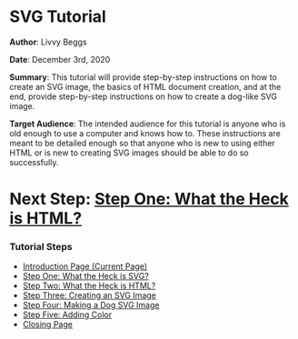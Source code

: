 # SVG Tutorial

**Author**: Livvy Beggs

**Date**: December 3rd, 2020


**Summary**: This tutorial will provide step-by-step instructions on how to create an SVG image, the basics of HTML document creation, and at the end, provide step-by-step instructions on how to create a dog-like SVG image.


**Target Audience**: The intended audience for this tutorial is anyone who is old enough to use a computer and knows how to. These instructions are meant to be detailed enough so that anyone who is new to using either HTML or is new to creating SVG images should be able to do so successfully.

# Next Step: [Step One: What the Heck is HTML?](stepOne.md)

### Tutorial Steps

* [Introduction Page (Current Page)](README.md)
* [Step One: What the Heck is SVG?](stepOne.md)
* [Step Two: What the Heck is HTML?](stepTwo.md)
* [Step Three: Creating an SVG Image](stepThree.md)
* [Step Four: Making a Dog SVG Image](stepFour.md)
* [Step Five: Adding Color](stepFive.md)
* [Closing Page](closing.md)
